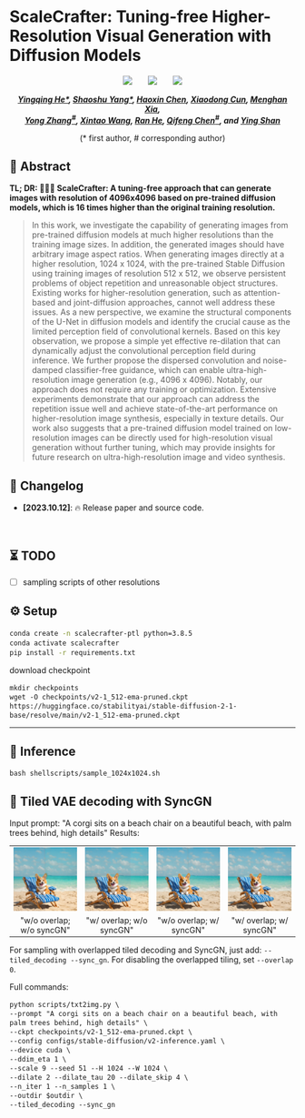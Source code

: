 # ScaleCrafter: Tuning-free Higher-Resolution Visual Generation with Diffusion Models


<div align="center">

 <a href=''><img src='https://img.shields.io/badge/ArXiv-2305.18247-red'></a> &nbsp;&nbsp;&nbsp;&nbsp;&nbsp;
 <a href='https://yingqinghe.github.io/scalecrafter/'><img src='https://img.shields.io/badge/Project-Page-Green'></a> &nbsp;&nbsp;&nbsp;&nbsp;&nbsp;
 <a href='https://github.com/YingqingHe/ScaleCrafter'><img src='https://img.shields.io/badge/diffuser version-code-blue'></a> 
 

_**[Yingqing He*](https://github.com/YingqingHe), [Shaoshu Yang*](), [Haoxin Chen](), [Xiaodong Cun](http://vinthony.github.io/), [Menghan Xia](https://menghanxia.github.io/), <br> 
[Yong Zhang<sup>#](https://yzhang2016.github.io), [Xintao Wang](https://xinntao.github.io/), [Ran He](), [Qifeng Chen<sup>#](https://cqf.io/), and [Ying Shan](https://scholar.google.com/citations?hl=zh-CN&user=4oXBp9UAAAAJ)**_

(* first author, # corresponding author)

</div>

## 🔆 Abstract
<b>TL; DR: 🤗🤗🤗 **ScaleCrafter:** A tuning-free approach that can generate images with resolution of 4096x4096 based on pre-trained diffusion models, which is 16 times higher than the original training resolution.</b>

> In this work, we investigate the capability of generating images from pre-trained diffusion models at much higher resolutions than the training image sizes. In addition, the generated images should have arbitrary image aspect ratios. When generating images directly at a higher resolution, 1024 x 1024, with the pre-trained Stable Diffusion using training images of resolution 512 x 512, we observe persistent problems of object repetition and unreasonable object structures. Existing works for higher-resolution generation, such as attention-based and joint-diffusion approaches, cannot well address these issues. As a new perspective, we examine the structural components of the U-Net in diffusion models and identify the crucial cause as the limited perception field of convolutional kernels. Based on this key observation, we propose a simple yet effective re-dilation that can dynamically adjust the convolutional perception field during inference. We further propose the dispersed convolution and noise-damped classifier-free guidance, which can enable ultra-high-resolution image generation (e.g., 4096 x 4096). Notably, our approach does not require any training or optimization. Extensive experiments demonstrate that our approach can address the repetition issue well and achieve state-of-the-art performance on higher-resolution image synthesis, especially in texture details. Our work also suggests that a pre-trained diffusion model trained on low-resolution images can be directly used for high-resolution visual generation without further tuning, which may provide insights for future research on ultra-high-resolution image and video synthesis.


## 📝 Changelog
- __[2023.10.12]__: 🔥 Release paper and source code.
<br>

## ⏳ TODO
- [ ] sampling scripts of other resolutions


## ⚙️ Setup
```bash
conda create -n scalecrafter-ptl python=3.8.5
conda activate scalecrafter
pip install -r requirements.txt
```
download checkpoint
```
mkdir checkpoints
wget -O checkpoints/v2-1_512-ema-pruned.ckpt https://huggingface.co/stabilityai/stable-diffusion-2-1-base/resolve/main/v2-1_512-ema-pruned.ckpt
```
---

## 💫 Inference
```
bash shellscripts/sample_1024x1024.sh
```

## 🔮 Tiled VAE decoding with SyncGN
<div>
Input prompt: "A corgi sits on a beach chair on a beautiful beach, with palm trees behind, high details"
Results:
<table class="center">
  <tr>
  <td><img src=assets/decode/1-wo-overlap-wo-gn.png width="320"></td>
  <td><img src=assets/decode/2-w-overlap-wo-gn.png width="320"></td>
  <td><img src=assets/decode/3-wo-overlap-w-gn.png width="320"></td>
  <td><img src=assets/decode/4-w-overlap-w-gn.png width="320"></td>
  <tr>
  <td style="text-align:center;" width="320">"w/o overlap; w/o syncGN"</td>
  <td style="text-align:center;" width="320">"w/ overlap; w/o syncGN"</td>
  <td style="text-align:center;" width="320">"w/o overlap; w/ syncGN"</td>
  <td style="text-align:center;" width="320">"w/ overlap; w/ syncGN"</td>
  <tr>
</table >

For sampling with overlapped tiled decoding and SyncGN, just add: `--tiled_decoding --sync_gn`. For disabling the overlapped tiling, set `--overlap 0`.

Full commands:

```
python scripts/txt2img.py \
--prompt "A corgi sits on a beach chair on a beautiful beach, with palm trees behind, high details" \
--ckpt checkpoints/v2-1_512-ema-pruned.ckpt \
--config configs/stable-diffusion/v2-inference.yaml \
--device cuda \
--ddim_eta 1 \
--scale 9 --seed 51 --H 1024 --W 1024 \
--dilate 2 --dilate_tau 20 --dilate_skip 4 \
--n_iter 1 --n_samples 1 \
--outdir $outdir \
--tiled_decoding --sync_gn
```
